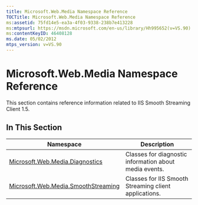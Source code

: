 ```yaml
---
title: Microsoft.Web.Media Namespace Reference
TOCTitle: Microsoft.Web.Media Namespace Reference
ms:assetid: 75fd14e5-ea3a-4f03-9338-238b7e413228
ms:mtpsurl: https://msdn.microsoft.com/en-us/library/Hh995652(v=VS.90)
ms:contentKeyID: 46408128
ms.date: 05/02/2012
mtps_version: v=VS.90
---
```


# Microsoft.Web.Media Namespace Reference

This section contains reference information related to IIS Smooth Streaming Client 1.5.

## In This Section

|Namespace|Description|
|--- |--- |
|[Microsoft.Web.Media.Diagnostics](microsoft-web-media-diagnostics-namespace_1.md)|Classes for diagnostic information about media events.|
|[Microsoft.Web.Media.SmoothStreaming](microsoft-web-media-smoothstreaming-namespace_1.md)|Classes for IIS Smooth Streaming client applications.|
